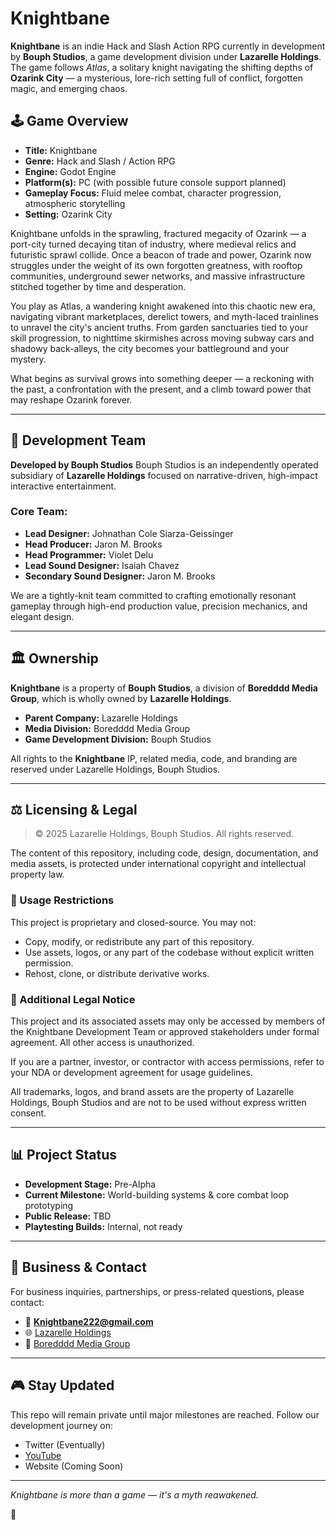 # Knightbane

**Knightbane** is an indie Hack and Slash Action RPG currently in development by **Bouph Studios**, a game development division under **Lazarelle Holdings**. The game follows *Atlas*, a solitary knight navigating the shifting depths of **Ozarink City** — a mysterious, lore-rich setting full of conflict, forgotten magic, and emerging chaos.

## 🕹️ Game Overview

* **Title:** Knightbane
* **Genre:** Hack and Slash / Action RPG
* **Engine:** Godot Engine
* **Platform(s):** PC (with possible future console support planned)
* **Gameplay Focus:** Fluid melee combat, character progression, atmospheric storytelling
* **Setting:** Ozarink City

Knightbane unfolds in the sprawling, fractured megacity of Ozarink — a port-city turned decaying titan of industry, where medieval relics and futuristic sprawl collide. Once a beacon of trade and power, Ozarink now struggles under the weight of its own forgotten greatness, with rooftop communities, underground sewer networks, and massive infrastructure stitched together by time and desperation.

You play as Atlas, a wandering knight awakened into this chaotic new era, navigating vibrant marketplaces, derelict towers, and myth-laced trainlines to unravel the city's ancient truths. From garden sanctuaries tied to your skill progression, to nighttime skirmishes across moving subway cars and shadowy back-alleys, the city becomes your battleground and your mystery.

What begins as survival grows into something deeper — a reckoning with the past, a confrontation with the present, and a climb toward power that may reshape Ozarink forever.

---

## 🧠 Development Team

**Developed by Bouph Studios**
Bouph Studios is an independently operated subsidiary of **Lazarelle Holdings** focused on narrative-driven, high-impact interactive entertainment.

### Core Team:

* **Lead Designer:** Johnathan Cole Siarza-Geissinger
* **Head Producer:** Jaron M. Brooks
* **Head Programmer:** Violet Delu
* **Lead Sound Designer:** Isaiah Chavez
* **Secondary Sound Designer:** Jaron M. Brooks

We are a tightly-knit team committed to crafting emotionally resonant gameplay through high-end production value, precision mechanics, and elegant design.

---

## 🏛️ Ownership

**Knightbane** is a property of **Bouph Studios**, a division of **Boredddd Media Group**, which is wholly owned by **Lazarelle Holdings**.

* **Parent Company:** Lazarelle Holdings
* **Media Division:** Boredddd Media Group
* **Game Development Division:** Bouph Studios

All rights to the **Knightbane** IP, related media, code, and branding are reserved under Lazarelle Holdings, Bouph Studios.

---

## ⚖️ Licensing & Legal

> © 2025 Lazarelle Holdings, Bouph Studios. All rights reserved.

The content of this repository, including code, design, documentation, and media assets, is protected under international copyright and intellectual property law.

### 🚫 Usage Restrictions

This project is proprietary and closed-source. You may not:

* Copy, modify, or redistribute any part of this repository.
* Use assets, logos, or any part of the codebase without explicit written permission.
* Rehost, clone, or distribute derivative works.

### 📄 Additional Legal Notice

This project and its associated assets may only be accessed by members of the Knightbane Development Team or approved stakeholders under formal agreement. All other access is unauthorized.

If you are a partner, investor, or contractor with access permissions, refer to your NDA or development agreement for usage guidelines.

All trademarks, logos, and brand assets are the property of Lazarelle Holdings, Bouph Studios and are not to be used without express written consent.

---

## 📊 Project Status

* **Development Stage:** Pre-Alpha
* **Current Milestone:** World-building systems & core combat loop prototyping
* **Public Release:** TBD
* **Playtesting Builds:** Internal, not ready

---

## 🤝 Business & Contact

For business inquiries, partnerships, or press-related questions, please contact:

* 📧 **[Knightbane222@gmail.com](mailto:Knightbane222@gmail.com)**
* 🌐 [Lazarelle Holdings](https://github.com/jaronmbrooks)
* 💼 [Boredddd Media Group](https://github.com/jaronmbrooks)

---

## 🎮 Stay Updated

This repo will remain private until major milestones are reached. Follow our development journey on:

* Twitter (Eventually)
* [YouTube](https://www.youtube.com/@KnightBane_Dev)
* Website (Coming Soon)

---

*Knightbane is more than a game — it's a myth reawakened.*

🗿
